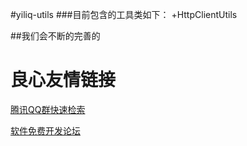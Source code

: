 #yiliq-utils
###目前包含的工具类如下：
+HttpClientUtils

##我们会不断的完善的


 # 良心友情链接

[腾讯QQ群快速检索](http://u.720life.cn/s/8cf73f7c)

[软件免费开发论坛](http://u.720life.cn/s/bbb01dc0)